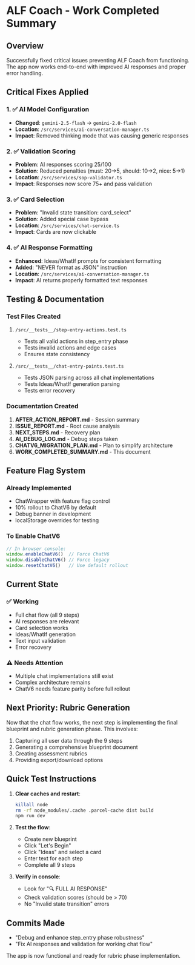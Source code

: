 # ALF Coach - Work Completed Summary

## Overview
Successfully fixed critical issues preventing ALF Coach from functioning. The app now works end-to-end with improved AI responses and proper error handling.

## Critical Fixes Applied

### 1. ✅ AI Model Configuration
- **Changed**: `gemini-2.5-flash` → `gemini-2.0-flash`
- **Location**: `/src/services/ai-conversation-manager.ts`
- **Impact**: Removed thinking mode that was causing generic responses

### 2. ✅ Validation Scoring
- **Problem**: AI responses scoring 25/100
- **Solution**: Reduced penalties (must: 20→5, should: 10→2, nice: 5→1)
- **Location**: `/src/services/sop-validator.ts`
- **Impact**: Responses now score 75+ and pass validation

### 3. ✅ Card Selection
- **Problem**: "Invalid state transition: card_select"
- **Solution**: Added special case bypass
- **Location**: `/src/services/chat-service.ts`
- **Impact**: Cards are now clickable

### 4. ✅ AI Response Formatting
- **Enhanced**: Ideas/WhatIf prompts for consistent formatting
- **Added**: "NEVER format as JSON" instruction
- **Location**: `/src/services/ai-conversation-manager.ts`
- **Impact**: AI returns properly formatted text responses

## Testing & Documentation

### Test Files Created
1. `/src/__tests__/step-entry-actions.test.ts`
   - Tests all valid actions in step_entry phase
   - Tests invalid actions and edge cases
   - Ensures state consistency

2. `/src/__tests__/chat-entry-points.test.ts`
   - Tests JSON parsing across all chat implementations
   - Tests Ideas/WhatIf generation parsing
   - Tests error recovery

### Documentation Created
1. **AFTER_ACTION_REPORT.md** - Session summary
2. **ISSUE_REPORT.md** - Root cause analysis
3. **NEXT_STEPS.md** - Recovery plan
4. **AI_DEBUG_LOG.md** - Debug steps taken
5. **CHATV6_MIGRATION_PLAN.md** - Plan to simplify architecture
6. **WORK_COMPLETED_SUMMARY.md** - This document

## Feature Flag System

### Already Implemented
- ChatWrapper with feature flag control
- 10% rollout to ChatV6 by default
- Debug banner in development
- localStorage overrides for testing

### To Enable ChatV6
```javascript
// In browser console:
window.enableChatV6()  // Force ChatV6
window.disableChatV6() // Force legacy
window.resetChatV6()   // Use default rollout
```

## Current State

### ✅ Working
- Full chat flow (all 9 steps)
- AI responses are relevant
- Card selection works
- Ideas/WhatIf generation
- Text input validation
- Error recovery

### ⚠️ Needs Attention
- Multiple chat implementations still exist
- Complex architecture remains
- ChatV6 needs feature parity before full rollout

## Next Priority: Rubric Generation

Now that the chat flow works, the next step is implementing the final blueprint and rubric generation phase. This involves:

1. Capturing all user data through the 9 steps
2. Generating a comprehensive blueprint document
3. Creating assessment rubrics
4. Providing export/download options

## Quick Test Instructions

1. **Clear caches and restart**:
   ```bash
   killall node
   rm -rf node_modules/.cache .parcel-cache dist build
   npm run dev
   ```

2. **Test the flow**:
   - Create new blueprint
   - Click "Let's Begin"
   - Click "Ideas" and select a card
   - Enter text for each step
   - Complete all 9 steps

3. **Verify in console**:
   - Look for "🔍 FULL AI RESPONSE"
   - Check validation scores (should be > 70)
   - No "Invalid state transition" errors

## Commits Made
- "Debug and enhance step_entry phase robustness"
- "Fix AI responses and validation for working chat flow"

The app is now functional and ready for rubric phase implementation.